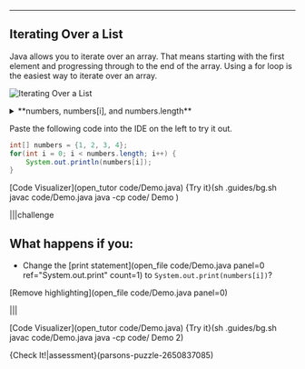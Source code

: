 ----------

## Iterating Over a List

Java allows you to iterate over an array. That means starting with the first element and progressing through to the end of the array. Using a for loop is the easiest way to iterate over an array.

![Iterating Over a List](.guides/img/iterating-list-variable-name.png)

<details><summary>**numbers, numbers[i], and numbers.length**</summary>In the example below, the iteration variable is `i` and the list is named `numbers`. This means that `numbers[i]` represents the current element being accessed by the loop. `numbers.length` is used in the loop condition to ensure that `numbers[i]` does not attempt to access an element that does not exist.</details>

Paste the following code into the IDE on the left to try it out.
```java
int[] numbers = {1, 2, 3, 4};
for(int i = 0; i < numbers.length; i++) {
    System.out.println(numbers[i]);
}
```

[Code Visualizer](open_tutor code/Demo.java)
{Try it}(sh .guides/bg.sh javac code/Demo.java java -cp code/ Demo )

|||challenge
## What happens if you:
* Change the [print statement](open_file code/Demo.java panel=0 ref="System.out.print" count=1) to `System.out.print(numbers[i])`?

[Remove highlighting](open_file code/Demo.java panel=0)

|||

[Code Visualizer](open_tutor code/Demo.java)
{Try it}(sh .guides/bg.sh javac code/Demo.java java -cp code/ Demo 2)

{Check It!|assessment}(parsons-puzzle-2650837085)
